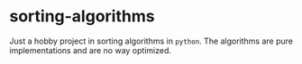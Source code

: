 # sorting-algorithms

Just a hobby project in sorting algorithms in `python`.
The algorithms are pure implementations and are no way optimized.
